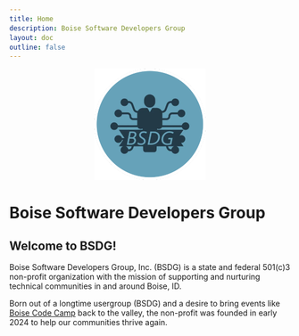 ```yaml
---
title: Home
description: Boise Software Developers Group
layout: doc
outline: false
---
```


<center style="margin: 1em 0;">
  <img src="/img/logo.png" alt="BSDG Logo" width="200">
</center>

# Boise Software Developers Group

## Welcome to BSDG!

Boise Software Developers Group, Inc. (BSDG) is a state and federal 501(c)3 non-profit organization with the mission of supporting and nurturing technical communities in and around Boise, ID.

Born out of a longtime usergroup (BSDG) and a desire to bring events like [Boise Code Camp](https://boisecodecamp.com) back to the valley, the non-profit was founded in early 2024 to help our communities thrive again.

